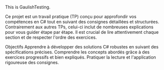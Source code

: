This is GaulishTesting.




Ce projet est un travail pratique (TP) conçu pour approfondir vos compétences en C# tout en suivant des consignes détaillées et structurées. Contrairement aux autres TPs, celui-ci inclut de nombreuses explications pour vous guider étape par étape. Il est crucial de lire attentivement chaque section et de respecter l'ordre des exercices.

Objectifs
Apprendre à développer des solutions C# robustes en suivant des spécifications précises.
Comprendre les concepts abordés grâce à des exercices progressifs et bien expliqués.
Pratiquer la lecture et l'application rigoureuse des consignes.

